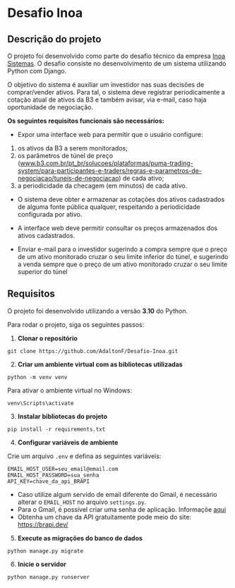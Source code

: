 # Desafio Inoa
## Descrição do projeto

O projeto foi desenvolvido como parte do desafio técnico da empresa [Inoa Sistemas](https://www.inoa.com.br/). O desafio
consiste no desenvolvimento de um sistema utilizando Python com Django.

O objetivo do sistema é auxiliar um investidor nas suas decisões de comprar/vender ativos. Para tal, o sistema deve registrar periodicamente a cotação atual de ativos da B3 e também avisar, via e-mail, caso haja oportunidade de negociação.


**Os seguintes requisitos funcionais são necessários:**

* Expor uma interface web para permitir que o usuário configure:
1. os ativos da B3 a serem monitorados;
2. os parâmetros de túnel de preço (www.b3.com.br/pt_br/solucoes/plataformas/puma-trading-system/para-participantes-e-traders/regras-e-parametros-de-negociacao/tuneis-de-negociacao) de cada ativo;
3. a periodicidade da checagem (em minutos) de cada ativo.
 
* O sistema deve obter e armazenar as cotações dos ativos cadastrados de alguma fonte pública qualquer, respeitando a periodicidade configurada por ativo.

* A interface web deve permitir consultar os preços armazenados dos ativos cadastrados.

* Enviar e-mail para o investidor sugerindo a compra sempre que o preço de um ativo monitorado cruzar o seu limite inferior do túnel, e sugerindo a venda sempre que o preço de um ativo monitorado cruzar o seu limite superior do túnel

## Requisitos

O projeto foi desenvolvido utilizando a versão **3.10** do Python.

Para rodar o projeto, siga os seguintes passos:

1. **Clonar o repositório**

```shell
git clone https://github.com/AdaltonF/Desafio-Inoa.git
```

2. **Criar um ambiente virtual com as bibliotecas utilizadas**

```shell
python -m venv venv
```
Para ativar o ambiente virtual no Windows:
```shell
venv\Scripts\activate
```
3. **Instalar bibliotecas do projeto**

```shell
pip install -r requirements.txt
```

4. **Configurar variáveis de ambiente**

Crie um arquivo `.env` e defina as seguintes variáveis:
```
EMAIL_HOST_USER=seu_email@email.com
EMAIL_HOST_PASSWORD=sua_senha
API_KEY=chave_da_api_BRAPI
```
* Caso utilize algum servido de email diferente do Gmail, é necessário alterar o `EMAIL_HOST` no arquivo `settings.py`.
* Para o Gmail, é possível criar uma senha de aplicação. Informaçõe [aqui](https://support.google.com/mail/answer/185833?hl=pt-BR)
* Obtenha um chave da API gratuitamente pode meio do site: https://brapi.dev/

5. **Execute as migrações do banco de dados**
```shell
python manage.py migrate
```
6. **Inicie o servidor**
```shell
python manage.py runserver
```

